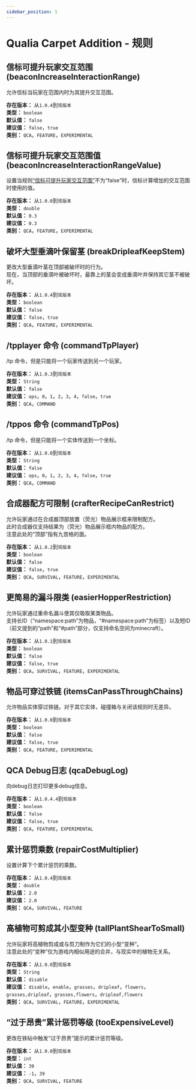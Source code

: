 ```yaml
---
sidebar_position: 1
---
```


# Qualia Carpet Addition - 规则  

## 信标可提升玩家交互范围 (beaconIncreaseInteractionRange)  
允许信标当玩家在范围内时为其提升交互范围。  
  
**存在版本：** 从`1.0.4`到`现版本`  
**类型：** `boolean`  
**默认值：** `false`  
**建议值：** `false`，`true`  
**类别：** `QCA`，`FEATURE`，`EXPERIMENTAL`  

## 信标可提升玩家交互范围值 (beaconIncreaseInteractionRangeValue)  
设置当规则[“信标可提升玩家交互范围”](#信标可提升玩家交互范围-beaconincreaseinteractionrange)不为“false”时，信标计算增加的交互范围时使用的值。  
  
**存在版本：** 从`1.0.0`到`现版本`  
**类型：** `double`  
**默认值：** `0.3`  
**建议值：** `0.3`  
**类别：** `QCA`，`FEATURE`，`EXPERIMENTAL`  

## 破坏大型垂滴叶保留茎 (breakDripleafKeepStem)  
更改大型垂滴叶茎在顶部被破坏时的行为。  
现在，当顶部的垂滴叶被破坏时，最靠上的茎会变成垂滴叶并保持其它茎不被破坏。  
  
**存在版本：** 从`1.0.4`到`现版本`  
**类型：** `boolean`  
**默认值：** `false`  
**建议值：** `false`，`true`  
**类别：** `QCA`，`FEATURE`，`EXPERIMENTAL`  

## /tpplayer 命令 (commandTpPlayer)  
/tp 命令，但是只能将一个玩家传送到另一个玩家。  
  
**存在版本：** 从`1.0.3`到`现版本`  
**类型：** `String`  
**默认值：** `false`  
**建议值：** `ops`，`0`，`1`，`2`，`3`，`4`，`false`，`true`  
**类别：** `QCA`，`COMMAND`  

## /tppos 命令 (commandTpPos)  
/tp 命令，但是只能将一个实体传送到一个坐标。  
  
**存在版本：** 从`1.0.0`到`现版本`  
**类型：** `String`  
**默认值：** `false`  
**建议值：** `ops`，`0`，`1`，`2`，`3`，`4`，`false`，`true`  
**类别：** `QCA`，`COMMAND`  

## 合成器配方可限制 (crafterRecipeCanRestrict)  
允许玩家通过在合成器顶部放置（荧光）物品展示框来限制配方。  
此时合成器仅支持结果为（荧光）物品展示框内物品的配方。  
注意此处的“顶部”指有九宫格的面。  
  
**存在版本：** 从`1.0.2`到`现版本`  
**类型：** `boolean`  
**默认值：** `false`  
**建议值：** `false`，`true`  
**类别：** `QCA`，`SURVIVAL`，`FEATURE`，`EXPERIMENTAL`  

## 更简易的漏斗限类 (easierHopperRestriction)  
允许玩家通过重命名漏斗使其仅吸取某类物品。  
支持长ID（“namespace:path”为物品，“#namespace:path”为标签）以及短ID（前文提到的“path”和“#path”部分，仅支持命名空间为minecraft）。  
  
**存在版本：** 从`1.0.1`到`现版本`  
**类型：** `boolean`  
**默认值：** `false`  
**建议值：** `false`，`true`  
**类别：** `QCA`，`SURVIVAL`，`FEATURE`，`EXPERIMENTAL`  

## 物品可穿过铁链 (itemsCanPassThroughChains)  
允许物品实体穿过铁链。对于其它实体，碰撞箱与关闭该规则时无差异。  
  
**存在版本：** 从`1.0.0`到`现版本`  
**类型：** `boolean`  
**默认值：** `false`  
**建议值：** `false`，`true`  
**类别：** `QCA`，`FEATURE`，`EXPERIMENTAL`  

## QCA Debug日志 (qcaDebugLog)  
向debug日志打印更多debug信息。  
  
**存在版本：** 从`1.0.4.4`到`现版本`  
**类型：** `boolean`  
**默认值：** `false`  
**建议值：** `false`，`true`  
**类别：** `QCA`，`FEATURE`，`EXPERIMENTAL`  

## 累计惩罚乘数 (repairCostMultiplier)  
设置计算下个累计惩罚的乘数。  
  
**存在版本：** 从`1.0.4`到`现版本`  
**类型：** `double`  
**默认值：** `2.0`  
**建议值：** `2.0`  
**类别：** `QCA`，`SURVIVAL`，`FEATURE`  

## 高植物可剪成其小型变种 (tallPlantShearToSmall)  
允许玩家将高植物剪成或与剪刀制作为它们的小型“变种”。  
注意此处的“变种”仅为游戏内相似用途的合并，与现实中的植物无关系。  
  
**存在版本：** 从`1.0.0`到`现版本`  
**类型：** `String`  
**默认值：** `disable`  
**建议值：** `disable`，`enable`，`grasses`，`dripleaf`，`flowers`，`grasses,dripleaf`，`grasses,flowers`，`dripleaf,flowers`  
**类别：** `QCA`，`SURVIVAL`，`FEATURE`，`EXPERIMENTAL`  

## “过于昂贵”累计惩罚等级 (tooExpensiveLevel)  
更改在铁砧中触发“过于昂贵”提示的累计惩罚等级。  
  
**存在版本：** 从`1.0.0`到`现版本`  
**类型：** `int`  
**默认值：** `39`  
**建议值：** `-1`，`39`  
**类别：** `QCA`，`SURVIVAL`，`FEATURE`  
